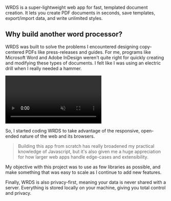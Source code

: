 WRDS is a super-lightweight web app for fast, templated document creation. It lets you create PDF documents in seconds, save templates, export/import data, and write unlimited styles.

## Why build another word processor?
WRDS was built to solve the problems I encountered designing copy-centered PDFs like press-releases and guides. For me, programs like Microsoft Word and Adobe InDesign weren't quite right for quickly creating and modifying these types of documents. I felt like I was using an electric drill when I really needed a hammer.

<video loop autoplay muted playsinline src="/_assets/images/wrds/wrds-demo.mp4"></video>

So, I started coding WRDS to take advantage of the responsive, open-ended nature of the web and its browsers.

> Building this app from scratch has really broadened my practical knowledge of Javascript, but it's also given me a huge appreciation for how larger web apps handle edge-cases and extensibility.

My objective with this project was to use as few libraries as possible, and make something that was easy to scale as I continue to add new features.

Finally, WRDS is also privacy-first, meaning your data is never shared with a server. Everything is stored locally on your machine, giving you total control and privacy.
